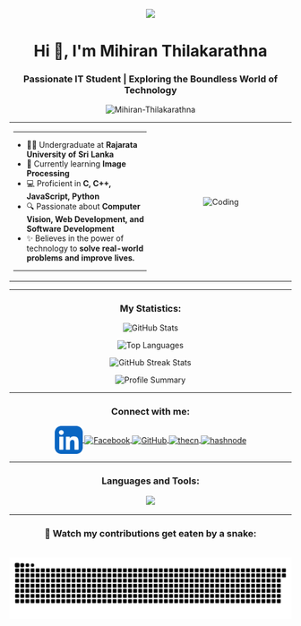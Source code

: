 <p align="center">
  <img src="https://github.com/7oSkaaa/7oSkaaa/blob/main/Images/about_me.gif?raw=true" width="100px">
</p>

<h1 align="center">Hi 👋, I'm Mihiran Thilakarathna</h1>
<h3 align="center">Passionate IT Student | Exploring the Boundless World of Technology</h3>

<p align="center">
  <img src="https://komarev.com/ghpvc/?username=Mihiran-Thilakarathna&label=Profile%20views&color=0e75b6&style=flat" alt="Mihiran-Thilakarathna" />
</p>

<table align="center">
<tr border="none">  
<td width="50%" align="left">

---

- 🧑‍🎓 Undergraduate at **Rajarata University of Sri Lanka**
- 🌱 Currently learning **Image Processing**
- 💻 Proficient in **C, C++, JavaScript, Python**
- 🔍 Passionate about **Computer Vision, Web Development, and Software Development**
- ✨ Believes in the power of technology to **solve real-world problems and improve lives.**

---

</td>
<td width="50%" align="center">
  <img align="center" alt="Coding" width="450" src="https://repository-images.githubusercontent.com/588181932/e36ec678-7984-4cdd-8e4c-a3932772ff8e">
</td>
</tr>
</table>

---
<h3 align="center">My Statistics:</h3>

<p align="center">
  <img src="https://github-readme-stats.vercel.app/api?username=Mihiran-Thilakarathna&show_icons=true&theme=tokyonight" alt="GitHub Stats" />
</p>

<p align="center">
  <img src="https://github-readme-stats.vercel.app/api/top-langs/?username=Mihiran-Thilakarathna&layout=compact&theme=tokyonight" alt="Top Languages" />
</p>

<p align="center">
  <img src="https://github-readme-streak-stats.herokuapp.com/?user=Mihiran-Thilakarathna&theme=tokyonight" alt="GitHub Streak Stats" />
</p>

<p align="center">
  <img src="https://github-profile-summary-cards.vercel.app/api/cards/profile-details?username=Mihiran-Thilakarathna&theme=tokyonight&v=1" alt="Profile Summary" />
</p>

---

<h3 align="center">Connect with me:</h3>
<p align="center">
  <a href="https://www.linkedin.com/in/mihiran-thilakarathna-9478302a8" target="blank">
    <img align="center" src="https://github.com/tandpfun/skill-icons/blob/main/icons/LinkedIn.svg" alt="LinkedIn" height="50" width="50" />
  </a>
  
  <a href="https://www.facebook.com/share/1F9v3MWQih/" target="_blank">
    <img align="center" src="https://upload.wikimedia.org/wikipedia/commons/5/51/Facebook_f_logo_%282019%29.svg" alt="Facebook" height="50" width="50" />
  </a>

  <a href="https://github.com/Mihiran-Thilakarathna" target="_blank">
    <img align="center" src="https://upload.wikimedia.org/wikipedia/commons/9/91/Octicons-mark-github.svg" alt="GitHub" height="50" width="50" />
  </a> 
    
  <a href="https://www.thecn.com/MT1347" target="blank">
    <img align="center" src="https://www.thecn.com/img/com/icon/home-cn-logo-s.png.w128h128.jpg" alt="thecn" height="50" width="50" />
  </a>  

  <a href="https://codecrazeteam.blogspot.com/" target="blank">
    <img align="center" src="https://user-images.githubusercontent.com/88904952/234982196-562aea17-5532-4550-8c08-1c7cb994a541.png" alt="hashnode" height="50" width="50" />
  </a>
</p>

---

<h3 align="center">Languages and Tools:</h3>
<p align="center"> 
     <img src="https://skillicons.dev/icons?i=c,cpp,css,anaconda,flutter,androidstudio,dotnet,mysql,postgresql,git,mongodb,github,html,java,js,nodejs,py,react,bootstrap,pycharm,vscode,php,python,phpstorm,androidstudio=14" />
</p>

---

<h3 align="center">🐍 Watch my contributions get eaten by a snake:</h3>

<div align="center">
  <br>
<img alt="snake eating my contributions" src="https://raw.githubusercontent.com/Mihiran-Thilakarathna/Mihiran-Thilakarathna/output/github-contribution-grid-snake.svg" />
  <br/>
</div>
